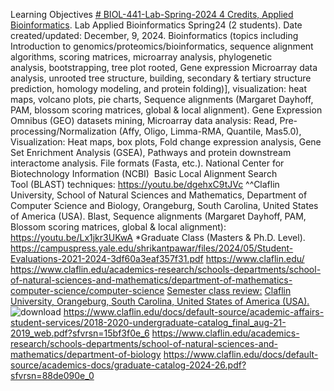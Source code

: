 Learning Objectives [# BIOL-441-Lab-Spring-2024 4 Credits, Applied Bioinformatics](https://pawar1550.wixsite.com/claflin-courses/copy-of-lab-applied-bioinformatics-bi-1).
Lab Applied Bioinformatics Spring24 (2 students). Date created/updated: December, 9, 2024.
Bioinformatics (topics including Introduction to genomics/proteomics/bioinformatics, sequence alignment algorithms, scoring matrices, microarray analysis, phylogenetic analysis, bootstrapping, tree plot rooted, Gene expression Microarray data analysis, unrooted tree structure, building, secondary & tertiary structure prediction, homology modeling, and protein folding)], visualization: heat maps, volcano plots, pie charts, Sequence alignments (Margaret Dayhoff, PAM, blossom scoring matrices, global & local alignment). Gene Expression Omnibus (GEO) datasets mining, Microarray data analysis: Read, Pre-processing/Normalization (Affy, Oligo, Limma-RMA, Quantile, Mas5.0), Visualization: Heat maps, box plots, Fold change expression analysis, Gene Set Enrichment Analysis (GSEA), Pathways and protein downstream interactome analysis. File formats (Fasta, etc.). National Center for Biotechnology Information (NCBI)  Basic Local Alignment Search Tool (BLAST) techniques: https://youtu.be/dgehxC9tJVc ^^Claflin University, School of Natural Sciences and Mathematics, Department of Computer Science and Biology, Orangeburg, South Carolina, United States of America (USA). 
Blast, Sequence alignments (Margaret Dayhoff, PAM, Blossom scoring matrices, global & local alignment): https://youtu.be/Lx1jkr3UKwA
*Graduate Class (Masters & Ph.D. Level). https://campuspress.yale.edu/shrikantpawar/files/2024/05/Student-Evaluations-2021-2024-3df60a3eaf357f31.pdf
https://www.claflin.edu/ https://www.claflin.edu/academics-research/schools-departments/school-of-natural-sciences-and-mathematics/department-of-mathematics-computer-science/computer-science [Semester class review:](https://youtu.be/Pju8ecWWRAw)
[Claflin University, Orangeburg, South Carolina, United States of America (USA).](https://www.claflin.edu/docs/default-source/academic-affairs-student-services/2018-2020-undergraduate-catalog_final_aug-21-2019_web.pdf?sfvrsn=15bf3f0e_6)
![download](https://github.com/user-attachments/assets/0cad8b7a-c3e6-4dda-a377-64aceb10a854)
https://www.claflin.edu/docs/default-source/academic-affairs-student-services/2018-2020-undergraduate-catalog_final_aug-21-2019_web.pdf?sfvrsn=15bf3f0e_6
https://www.claflin.edu/academics-research/schools-departments/school-of-natural-sciences-and-mathematics/department-of-biology
https://www.claflin.edu/docs/default-source/academics-docs/graduate-catalog-2024-26.pdf?sfvrsn=88de090e_0
